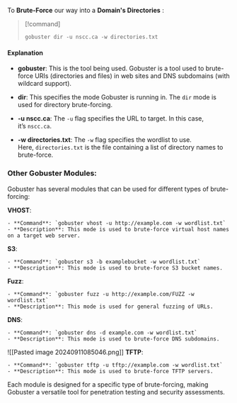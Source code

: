 

To **Brute-Force** our way into a **Domain's Directories** : 


>[!command]
>
>``gobuster dir -u nscc.ca -w directories.txt``



#### Explanation 



- **gobuster**: This is the tool being used. Gobuster is a tool used to brute-force URIs (directories and files) in web sites and DNS subdomains (with wildcard support).
    
- **dir**: This specifies the mode Gobuster is running in. The `dir` mode is used for directory brute-forcing.
    
- **-u nscc.ca**: The `-u` flag specifies the URL to target. In this case, it’s `nscc.ca`.
    
- **-w directories.txt**: The `-w` flag specifies the wordlist to use. Here, `directories.txt` is the file containing a list of directory names to brute-force.
    

### Other Gobuster Modules:

Gobuster has several modules that can be used for different types of brute-forcing:

 **VHOST**:
    
    - **Command**: `gobuster vhost -u http://example.com -w wordlist.txt`
    - **Description**: This mode is used to brute-force virtual host names on a target web server.
 **S3**:
    
    - **Command**: `gobuster s3 -b examplebucket -w wordlist.txt`
    - **Description**: This mode is used to brute-force S3 bucket names.
 **Fuzz**:
    
    - **Command**: `gobuster fuzz -u http://example.com/FUZZ -w wordlist.txt`
    - **Description**: This mode is used for general fuzzing of URLs.
 **DNS**:
    
    - **Command**: `gobuster dns -d example.com -w wordlist.txt`
    - **Description**: This mode is used to brute-force DNS subdomains.

![[Pasted image 20240911085046.png]]
 **TFTP**:
    
    - **Command**: `gobuster tftp -u tftp://example.com -w wordlist.txt`
    - **Description**: This mode is used to brute-force TFTP servers.

Each module is designed for a specific type of brute-forcing, making Gobuster a versatile tool for penetration testing and security assessments.



